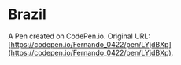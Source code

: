 # Brazil

A Pen created on CodePen.io. Original URL: [https://codepen.io/Fernando_0422/pen/LYjdBXp](https://codepen.io/Fernando_0422/pen/LYjdBXp).


